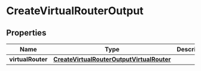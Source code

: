

# CreateVirtualRouterOutput



## Properties

| Name | Type | Description | Notes |
|------------ | ------------- | ------------- | -------------|
|**virtualRouter** | [**CreateVirtualRouterOutputVirtualRouter**](CreateVirtualRouterOutputVirtualRouter.md) |  |  [optional] |



